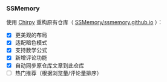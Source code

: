 ### SSMemory

使用 [Chirpy](https://github.com/cotes2020/jekyll-theme-chirpy) 重构原有仓库（ [SSMemory/ssmemory.github.io](https://github.com/SSMemory/ssmemory.github.io) ）：

- [x] 更美观的布局  
- [x] 适配暗色模式  
- [x] 支持数学公式  
- [x] 新增评论功能  
- [x] 自动同步原仓库文章到此仓库
- [ ] 热门推荐（根据浏览量/评论量排序）
